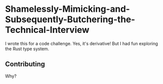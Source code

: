 # Shamelessly-Mimicking-and-Subsequently-Butchering-the-Technical-Interview

I wrote this for a code challenge. Yes, it's derivative! But I had fun exploring the Rust type system.

## Contributing

Why?
